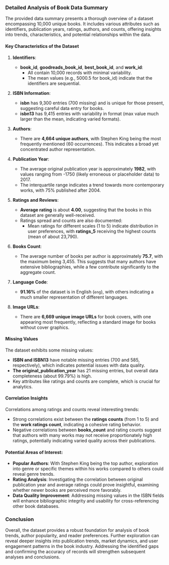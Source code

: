 ### Detailed Analysis of Book Data Summary

The provided data summary presents a thorough overview of a dataset encompassing 10,000 unique books. It includes various attributes such as identifiers, publication years, ratings, authors, and counts, offering insights into trends, characteristics, and potential relationships within the data.

#### Key Characteristics of the Dataset

1. **Identifiers**:
   - **book_id**, **goodreads_book_id**, **best_book_id**, and **work_id**: 
     - All contain 10,000 records with minimal variability.
     - The mean values (e.g., 5000.5 for book_id) indicate that the identifiers are sequential.

2. **ISBN Information**:
   - **isbn** has 9,300 entries (700 missing) and is unique for those present, suggesting careful data entry for books.
   - **isbn13** has 9,415 entries with variability in format (max value much larger than the mean, indicating varied formats).

3. **Authors**:
   - There are **4,664 unique authors**, with Stephen King being the most frequently mentioned (60 occurrences). This indicates a broad yet concentrated author representation.

4. **Publication Year**:
   - The average original publication year is approximately **1982**, with values ranging from -1750 (likely erroneous or placeholder data) to 2017.
   - The interquartile range indicates a trend towards more contemporary works, with 75% published after 2004.

5. **Ratings and Reviews**:
   - **Average rating** is about **4.00**, suggesting that the books in this dataset are generally well-received.
   - Ratings spread and counts are also documented:
     - Mean ratings for different scales (1 to 5) indicate distribution in user preferences, with **ratings_5** receiving the highest counts (mean of about 23,790).

6. **Books Count**:
   - The average number of books per author is approximately **75.7**, with the maximum being 3,455. This suggests that many authors have extensive bibliographies, while a few contribute significantly to the aggregate count.

7. **Language Code**:
   - **91.16%** of the dataset is in English (`eng`), with others indicating a much smaller representation of different languages.

8. **Image URLs**:
   - There are **6,669 unique image URLs** for book covers, with one appearing most frequently, reflecting a standard image for books without cover graphics.

#### Missing Values

The dataset exhibits some missing values:
- **ISBN and ISBN13** have notable missing entries (700 and 585, respectively), which indicates potential issues with data quality.
- **The original_publication_year** has 21 missing entries, but overall data completeness (about 99.79%) is high.
- Key attributes like ratings and counts are complete, which is crucial for analytics.

#### Correlation Insights

Correlations among ratings and counts reveal interesting trends:
- Strong correlations exist between the **ratings counts** (from 1 to 5) and the **work ratings count**, indicating a cohesive rating behavior.
- Negative correlations between **books_count** and rating counts suggest that authors with many works may not receive proportionately high ratings, potentially indicating varied quality across their publications.

#### Potential Areas of Interest:

- **Popular Authors**: With Stephen King being the top author, exploration into genre or specific themes within his works compared to others could reveal genre trends.
- **Rating Analysis**: Investigating the correlation between original publication year and average ratings could prove insightful, examining whether newer books are perceived more favorably.
- **Data Quality Improvement**: Addressing missing values in the ISBN fields will enhance bibliographic integrity and usability for cross-referencing other book databases.

### Conclusion

Overall, the dataset provides a robust foundation for analysis of book trends, author popularity, and reader preferences. Further exploration can reveal deeper insights into publication trends, market dynamics, and user engagement patterns in the book industry. Addressing the identified gaps and confirming the accuracy of records will strengthen subsequent analyses and conclusions.